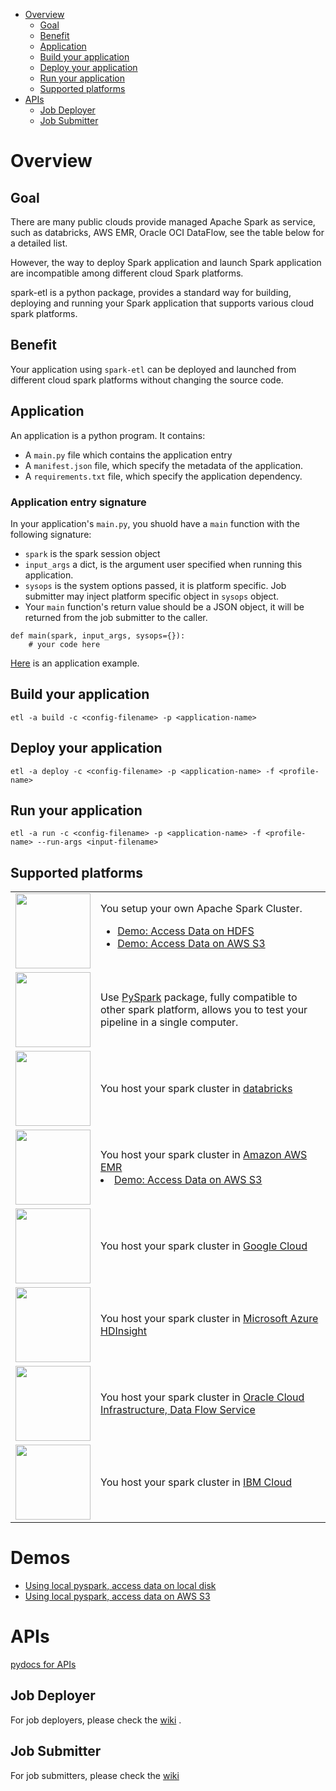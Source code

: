 * [Overview](#overview)
    * [Goal](#goal)
    * [Benefit](#benefit)
    * [Application](#application)
    * [Build your application](#build_your_application)
    * [Deploy your application](#deploy_your_application)
    * [Run your application](#run_your_application)
    * [Supported platforms](#supported_platforms)
* [APIs](#apis)
    * [Job Deployer](#job-deployer)
    * [Job Submitter](#job-submitter)

# Overview

## Goal
There are many public clouds provide managed Apache Spark as service, such as databricks, AWS EMR, Oracle OCI DataFlow, see the table below for a detailed list.

However, the way to deploy Spark application and launch Spark application are incompatible among different cloud Spark platforms.

spark-etl is a python package, provides a standard way for building, deploying and running your Spark application that supports various cloud spark platforms.

## Benefit
Your application using `spark-etl` can be deployed and launched from different cloud spark platforms without changing the source code.

## Application
An application is a python program. It contains:
* A `main.py` file which contains the application entry
* A `manifest.json` file, which specify the metadata of the application.
* A `requirements.txt` file, which specify the application dependency.

### Application entry signature
In your application's `main.py`, you shuold have a `main` function with the following signature:
* `spark` is the spark session object
* `input_args` a dict, is the argument user specified when running this application.
* `sysops` is the system options passed, it is platform specific. Job submitter may inject platform specific object in `sysops` object.
* Your `main` function's return value should be a JSON object, it will be returned from the job submitter to the caller.
```
def main(spark, input_args, sysops={}):
    # your code here
```
[Here](examples/apps/demo01) is an application example.


## Build your application
`etl -a build -c <config-filename> -p <application-name>`
## Deploy your application
`etl -a deploy -c <config-filename> -p <application-name> -f <profile-name>`
## Run your application
`etl -a run -c <config-filename> -p <application-name> -f <profile-name> --run-args <input-filename>`
## Supported platforms
<table>
    <tr>
        <td>
            <img
                src="https://upload.wikimedia.org/wikipedia/commons/thumb/f/f3/Apache_Spark_logo.svg/1200px-Apache_Spark_logo.svg.png"
                width="120px"
            />
        </td>
        <td>You setup your own Apache Spark Cluster.

* [Demo: Access Data on HDFS](examples/livy_hdfs1/readme.md)
* [Demo: Access Data on AWS S3](examples/livy_hdfs2/readme.md)
        </td>
    </tr>
    <tr>
        <td>
            <img src="https://miro.medium.com/max/700/1*qgkjkj6BLVS1uD4mw_sTEg.png" width="120px" />
        </td>
        <td>
            Use <a href="https://pypi.org/project/pyspark/">PySpark</a> package, fully compatible to other spark platform, allows you to test your pipeline in a single computer.
        </td>
    </tr>
    <tr>
        <td>
            <img src="https://databricks.com/wp-content/uploads/2019/02/databricks-generic-tile.png" width="120px">
        </td>
        <td>You host your spark cluster in <a href="https://databricks.com/">databricks </a></td>
    </tr>
    <tr>
        <td>
            <img
                src="https://blog.ippon.tech/content/images/2019/06/emrlogogo.png"
                width="120px"
            />
        </td>
        <td>You host your spark cluster in <a href="https://aws.amazon.com/emr/">Amazon AWS EMR</a>
* [Demo: Access Data on AWS S3](examples/aws_emr/readme.md)
        </td>
    </tr>
    <tr>
        <td>
            <img
                src="https://d15shllkswkct0.cloudfront.net/wp-content/blogs.dir/1/files/2020/07/100-768x402.jpeg"
                width="120px"
            />
        </td>
        <td>You host your spark cluster in <a href="https://cloud.google.com/dataproc">Google Cloud</a></td>
    </tr>
    <tr>
        <td>
            <img
                src="https://apifriends.com/wp-content/uploads/2018/05/HDInsightsDetails.png"
                width="120px"
            />
        </td>
        <td>You host your spark cluster in <a href="https://azure.microsoft.com/en-us/services/hdinsight/">Microsoft Azure HDInsight</a></td>
    </tr>
    <tr>
        <td>
            <img
                src="https://cdn.app.compendium.com/uploads/user/e7c690e8-6ff9-102a-ac6d-e4aebca50425/d3598759-8045-4b7f-9619-0fed901a9e0b/File/a35b11e3f02caf5d5080e48167cf320c/1_xtt86qweroeeldhjroaaaq.png"
                width="120px"
            />
        </td>
        <td>
            You host your spark cluster in <a href="https://www.oracle.com/big-data/data-flow/">Oracle Cloud Infrastructure, Data Flow Service</a>
        </td>
    </tr>
    <tr>
        <td>
            <img
                src="https://upload.wikimedia.org/wikipedia/commons/2/24/IBM_Cloud_logo.png"
                width="120px"
            />
        </td>
        <td>You host your spark cluster in <a href="https://www.ibm.com/products/big-data-and-analytics">IBM Cloud</a></td>
    </tr>
</table>

# Demos
* [Using local pyspark, access data on local disk](examples/pyspark_local/readme.md)
* [Using local pyspark, access data on AWS S3](examples/pyspark_s3/readme.md)

# APIs
[pydocs for APIs](https://stonezhong.github.io/spark_etl/pydocs/spark_etl.html)


## Job Deployer
For job deployers, please check the [wiki](https://github.com/stonezhong/spark_etl/wiki#job-deployer-classes) .


## Job Submitter
For job submitters, please check the [wiki](https://github.com/stonezhong/spark_etl/wiki#job-submitter-classes)



